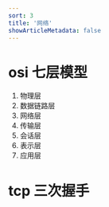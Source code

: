 ```yaml
---
sort: 3
title: '网络'
showArticleMetadata: false
---
```


# osi 七层模型

1. 物理层
2. 数据链路层
3. 网络层
4. 传输层
5. 会话层
6. 表示层
7. 应用层

# tcp 三次握手
